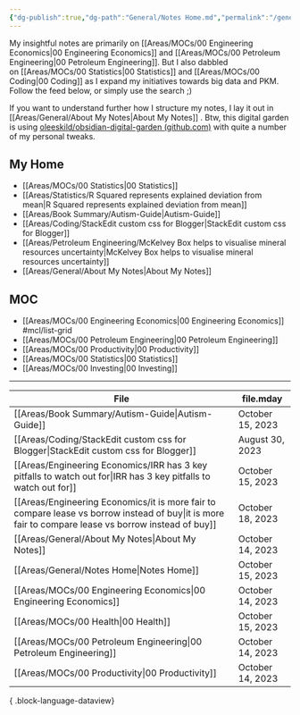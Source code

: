 ```yaml
---
{"dg-publish":true,"dg-path":"General/Notes Home.md","permalink":"/general/notes-home/","title":"Notes Home","tags":["gardenEntry"]}
---
```



My insightful notes are primarily on [[Areas/MOCs/00 Engineering Economics\|00 Engineering Economics]] and [[Areas/MOCs/00 Petroleum Engineering\|00 Petroleum Engineering]]. But I also dabbled on [[Areas/MOCs/00 Statistics\|00 Statistics]] and [[Areas/MOCs/00 Coding\|00 Coding]] as I expand my initiatives towards big data and PKM. Follow the feed below, or simply use the search ;)

If you want to understand further how I structure my notes, I lay it out in [[Areas/General/About My Notes\|About My Notes]] . Btw, this digital garden is using [oleeskild/obsidian-digital-garden (github.com)](https://github.com/oleeskild/obsidian-digital-garden) with quite a number of my personal tweaks.

## My Home
- [[Areas/MOCs/00 Statistics\|00 Statistics]]
- [[Areas/Statistics/R Squared represents explained deviation from mean\|R Squared represents explained deviation from mean]]
- [[Areas/Book Summary/Autism-Guide\|Autism-Guide]]
- [[Areas/Coding/StackEdit custom css for Blogger\|StackEdit custom css for Blogger]]
- [[Areas/Petroleum Engineering/McKelvey Box helps to visualise mineral resources uncertainty\|McKelvey Box helps to visualise mineral resources uncertainty]]
- [[Areas/General/About My Notes\|About My Notes]]

## MOC
- [[Areas/MOCs/00 Engineering Economics\|00 Engineering Economics]] #mcl/list-grid 
- [[Areas/MOCs/00 Petroleum Engineering\|00 Petroleum Engineering]]
- [[Areas/MOCs/00 Productivity\|00 Productivity]]
- [[Areas/MOCs/00 Statistics\|00 Statistics]]
- [[Areas/MOCs/00 Investing\|00 Investing]]

---

| File                                                                                                                                                    | file.mday        |
| ------------------------------------------------------------------------------------------------------------------------------------------------------- | ---------------- |
| [[Areas/Book Summary/Autism-Guide\|Autism-Guide]]                                                                                                    | October 15, 2023 |
| [[Areas/Coding/StackEdit custom css for Blogger\|StackEdit custom css for Blogger]]                                                                  | August 30, 2023  |
| [[Areas/Engineering Economics/IRR has 3 key pitfalls to watch out for\|IRR has 3 key pitfalls to watch out for]]                                     | October 15, 2023 |
| [[Areas/Engineering Economics/it is more fair to compare lease vs borrow instead of buy\|it is more fair to compare lease vs borrow instead of buy]] | October 18, 2023 |
| [[Areas/General/About My Notes\|About My Notes]]                                                                                                     | October 14, 2023 |
| [[Areas/General/Notes Home\|Notes Home]]                                                                                                             | October 15, 2023 |
| [[Areas/MOCs/00 Engineering Economics\|00 Engineering Economics]]                                                                                    | October 14, 2023 |
| [[Areas/MOCs/00 Health\|00 Health]]                                                                                                                  | October 15, 2023 |
| [[Areas/MOCs/00 Petroleum Engineering\|00 Petroleum Engineering]]                                                                                    | October 14, 2023 |
| [[Areas/MOCs/00 Productivity\|00 Productivity]]                                                                                                      | October 14, 2023 |

{ .block-language-dataview}
